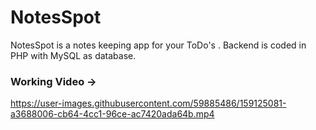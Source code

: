 # NotesSpot
NotesSpot is a notes keeping app for your ToDo's . Backend is coded in PHP with MySQL as database.

### Working Video ->

https://user-images.githubusercontent.com/59885486/159125081-a3688006-cb64-4cc1-96ce-ac7420ada64b.mp4


